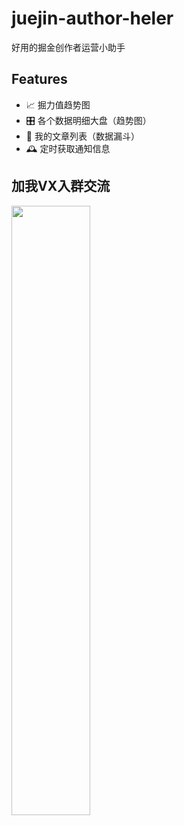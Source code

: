 # juejin-author-heler

好用的掘金创作者运营小助手

## Features

- 📈 掘力值趋势图
- 🎛 各个数据明细大盘（趋势图）
- 📃 我的文章列表（数据漏斗）
- 🕰 定时获取通知信息


## 加我VX入群交流
<img src="https://img01.yzcdn.cn/upload_files/2022/11/17/Fu-vmW4Yirglm_Z6YA9-3mrjcPXH.jpg" width="50%">

